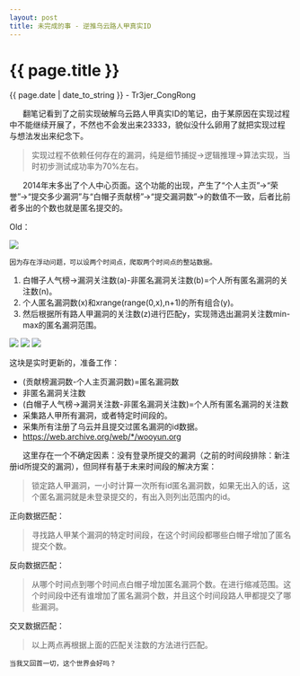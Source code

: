 ```yaml
---
layout: post
title: 未完成的事 - 逆推乌云路人甲真实ID
---
```


{{ page.title }}
================
<p class="date">{{ page.date | date_to_string }} - Tr3jer_CongRong</p>

&nbsp;&nbsp;&nbsp;&nbsp;&nbsp;&nbsp;翻笔记看到了之前实现破解乌云路人甲真实ID的笔记，由于某原因在实现过程中不能继续开展了，不然也不会发出来23333，貌似没什么卵用了就把实现过程与想法发出来纪念下。

> 实现过程不依赖任何存在的漏洞，纯是细节捕捉->逻辑推理->算法实现，当时初步测试成功率为70%左右。

&nbsp;&nbsp;&nbsp;&nbsp;&nbsp;&nbsp;2014年末多出了个人中心页面。这个功能的出现，产生了“个人主页”->“荣誉”->“提交多少漏洞”与“白帽子贡献榜”->“提交漏洞数”->的数值不一致，后者比前者多出的个数也就是匿名提交的。

Old：

<img src="http://tr3jer-1252048719.cos.ap-hongkong.myqcloud.com/5erdfc.png">

```
因为存在浮动问题，可以设两个时间点，爬取两个时间点的整站数据。
```

1. 白帽子人气榜->漏洞关注数(a)-非匿名漏洞关注数(b)=个人所有匿名漏洞的关注数(n)。
2. 个人匿名漏洞数(x)和xrange(range(0,x),n+1)的所有组合(y)。
3. 然后根据所有路人甲漏洞的关注数(z)进行匹配y，实现筛选出漏洞关注数min-max的匿名漏洞范围。

<img src="http://tr3jer-1252048719.cos.ap-hongkong.myqcloud.com/5202.png">

<img src="http://tr3jer-1252048719.cos.ap-hongkong.myqcloud.com/Screen%20Shot%202016-04-16%20at%2010.05.23%20PM.png">

<img src="http://tr3jer-1252048719.cos.ap-hongkong.myqcloud.com/5203.png">

这块是实时更新的，准备工作：

- (贡献榜漏洞数-个人主页漏洞数)=匿名漏洞数
- 非匿名漏洞关注数
- (白帽子人气榜->漏洞关注数-非匿名漏洞关注数)=个人所有匿名漏洞的关注数
- 采集路人甲所有漏洞，或者特定时间段的。
- 采集所有注册了乌云并且提交过匿名漏洞的id数据。
- https://web.archive.org/web/*/wooyun.org

&nbsp;&nbsp;&nbsp;&nbsp;&nbsp;&nbsp;这里存在一个不确定因素：没有登录所提交的漏洞（之前的时间段排除：新注册id所提交的漏洞），但同样有基于未来时间段的解决方案：

> 锁定路人甲漏洞，一小时计算一次所有id匿名漏洞数，如果无出入的话，这个匿名漏洞就是未登录提交的，有出入则列出范围内的id。

正向数据匹配：

> 寻找路人甲某个漏洞的特定时间段，在这个时间段都哪些白帽子增加了匿名提交个数。

反向数据匹配：

> 从哪个时间点到哪个时间点白帽子增加匿名漏洞个数。在进行缩减范围。这个时间段中还有谁增加了匿名漏洞个数，并且这个时间段路人甲都提交了哪些漏洞。

交叉数据匹配：

> 以上两点再根据上面的匹配关注数的方法进行匹配。

    当我又回首一切，这个世界会好吗？